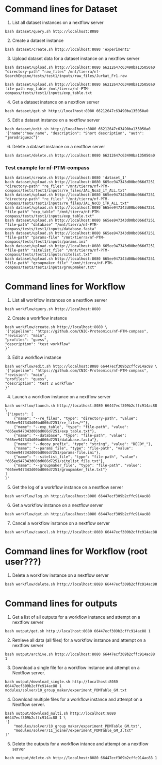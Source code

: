 
# Command lines for Dataset

1. List all dataset instances on a nextflow server
```
bash dataset/query.sh http://localhost:8080
```

2. Create a dataset instance
```
bash dataset/create.sh http://localhost:8080 'experiment1'
```

3. Upload dataset data for a dataset instance on a nextflow server
```
bash dataset/upload.sh http://localhost:8080 66212647c63490ba135050a0 "directory-path" "raw_files" /mnt/tierra/nf-SearchEngine/tests/test1/inputs/raw_files/Jurkat_Fr1.raw

bash dataset/upload.sh http://localhost:8080 66212647c63490ba135050a0 file-path exp_table /mnt/tierra/nf-PTM-compass/tests/test1/inputs/exp_table.txt
```

4. Get a dataset instance on a nextflow server
```
bash dataset/get.sh http://localhost:8080 66212647c63490ba135050a0
```

5. Edit a dataset instance on a nextflow server
```
bash dataset/edit.sh http://localhost:8080 66212647c63490ba135050a0 '{"name":"new_name", "description": "Short description", "auth": "jmrodriguezc"}'
```

6. Delete a dataset instance on a nextflow server
```
bash dataset/delete.sh http://localhost:8080 66212647c63490ba135050a0
```


### Test example for nf-PTM-compass
```
bash dataset/create.sh http://localhost:8080 'dataset_1'
bash dataset/upload.sh http://localhost:8080 665ee947343d00bd066d7251 "directory-path" "re_files" "/mnt/tierra/nf-PTM-compass/tests/test1/inputs/re_files/JAL_Noa3_iT_ALL.txt"
bash dataset/upload.sh http://localhost:8080 665ee947343d00bd066d7251 "directory-path" "re_files" "/mnt/tierra/nf-PTM-compass/tests/test1/inputs/re_files/JAL_NoCD_iTR_ALL.txt"
bash dataset/upload.sh http://localhost:8080 665ee947343d00bd066d7251 "file-path" "exp_table" "/mnt/tierra/nf-PTM-compass/tests/test1/inputs/exp_table.txt"
bash dataset/upload.sh http://localhost:8080 665ee947343d00bd066d7251 "file-path" "database" "/mnt/tierra/nf-PTM-compass/tests/test1/inputs/database.fasta"
bash dataset/upload.sh http://localhost:8080 665ee947343d00bd066d7251 "file-path" "params-file" "/mnt/tierra/nf-PTM-compass/tests/test1/inputs/params.ini"
bash dataset/upload.sh http://localhost:8080 665ee947343d00bd066d7251 "file-path" "sitelist_file" "/mnt/tierra/nf-PTM-compass/tests/test1/inputs/sitelist.txt"
bash dataset/upload.sh http://localhost:8080 665ee947343d00bd066d7251 "file-path" "groupmaker_file" "/mnt/tierra/nf-PTM-compass/tests/test1/inputs/groupmaker.txt"
```


# Command lines for Workflow

1. List all workflow instances on a nextflow server
```
bash workflow/query.sh http://localhost:8080
```

2. Create a workflow instance
```
bash workflow/create.sh http://localhost:8080 \
'{"pipeline": "https://github.com/CNIC-Proteomics/nf-PTM-compass",
"revision": "main",
"profiles": "guess",
"description": "test workflow"
}'
```

3. Edit a workflow instance
```
bash workflow/edit.sh http://localhost:8080 66447ecf309b2cffc914ac88 \
'{"pipeline": "https://github.com/CNIC-Proteomics/nf-PTM-compass",
"revision": "main",
"profiles": "guess",
"description": "test 2 workflow"
}'
```

4. Launch a workflow instance on a nextflow server
```
bash workflow/launch.sh http://localhost:8080 66447ecf309b2cffc914ac88 \
'{"inputs": [
    {"name": "--re_files", "type": "directory-path", "value": "665ee947343d00bd066d7251/re_files/*"},
    {"name": "--exp_table", "type": "file-path", "value": "665ee947343d00bd066d7251/exp_table.txt"},
    {"name": "--database", "type": "file-path", "value": "665ee947343d00bd066d7251/database.fasta"},
    {"name": "--decoy_prefix", "type": "string", "value": "DECOY_"},
    {"name": "--params_file", "type": "file-path", "value": "665ee947343d00bd066d7251/params-file.ini"},
    {"name": "--sitelist_file", "type": "file-path", "value": "665ee947343d00bd066d7251/sitelist_file.txt"},
    {"name": "--groupmaker_file", "type": "file-path", "value": "665ee947343d00bd066d7251/groupmaker_file.txt"}
]
}'
```

5. Get the log of a workflow instance on a nextflow server
```
bash workflow/log.sh http://localhost:8080 66447ecf309b2cffc914ac88
```

6. Get a workflow instance on a nextflow server
```
bash workflow/get.sh http://localhost:8080 66447ecf309b2cffc914ac88
```

7. Cancel a workflow instance on a nextflow server
```
bash workflow/cancel.sh http://localhost:8080 66447ecf309b2cffc914ac88
```


# Command lines for Workflow (root user???)

1. Delete a workflow instance on a nextflow server
```
bash workflow/delete.sh http://localhost:8080 66447ecf309b2cffc914ac88
```


# Command lines for outputs

1. Get a list of all outputs for a workflow instance and attempt on a nextflow server
```
bash output/get.sh http://localhost:8080 66447ecf309b2cffc914ac88 1
```

2. Retrieve all data (all files) for a workflow instance and attempt on a nextflow server
```
bash output/archive.sh http://localhost:8080 66447ecf309b2cffc914ac88 1
```

3. Download a single file for a workflow instance and attempt on a Nextflow server.
```
bash output/download_single.sh http://localhost:8080 66447ecf309b2cffc914ac88 1 modules/solver/10_group_maker/experiment_PDMTable_GM.txt
```

4. Download multiple files for a workflow instance and attempt on a Nextflow server.
```
bash output/download_multi.sh http://localhost:8080 66447ecf309b2cffc914ac88 1 \
'[
    "modules/solver/10_group_maker/experiment_PDMTable_GM.txt",
    "modules/solver/11_joiner/experiment_PDMTable_GM_J.txt"
]'
```

5. Delete the outputs for a workflow intance and attempt on a nextflow server
```
bash output/delete.sh http://localhost:8080 66447ecf309b2cffc914ac88 1
```



